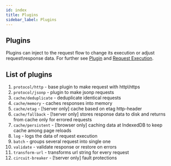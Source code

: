 ```yaml
---
id: index
title: Plugins
sidebar_label: Plugins
---
```

## Plugins
Plugins can inject to the request flow to change its execution or adjust request\response data. For further see [Plugin](../core/plugin) and [Request Execution](../core/execution). 

## List of plugins
1. `protocol/http` - base plugin to make request with http\https
1. `protocol/jsonp` - plugin to make jsonp requests
1. `cache/deduplicate` - deduplicate identical requests
1. `cache/memory` - caches responses into memory
1. `cache/etag` - [!server only] cache based on etag http-header
1. `cache/fallback` - [!server only] stores response data to disk and returns from cache only for errored requests
1. `cache/persistent` - [!browser only] caching data at IndexedDB to keep cache among page reloads
1. `log` - logs the data of request execution
1. `batch` - groups several request into single one
1. `validate` - validate response or restore on errors
1. `transform-url` - transforms url string for every request
1. `circuit-breaker` - [!server only] fault protections
